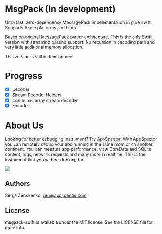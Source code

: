 # MsgPack (In development)

Ultra fast, zero-dependency MessagePack impelementation in pure swift. Supports Apple platforms and Linux.

Based on original MessagePack parser architecture. This is the only Swift version with streaming parsing support.
No recursion in decoding path and very little additional memory allocation.

This version is still in development

# Progress

 - [x] Decoder
 - [x] Stream Decoder Helpers
 - [x] Continious array stream decoder
 - [x] Encoder

# About Us

Looking for better debugging instrument? Try [AppSpector](https://appspector.com). With AppSpector you can remotely debug your app running in the same room or on another continent. You can measure app performance, view CoreData and SQLite content, logs, network requests and many more in realtime. This is the instrument that you've been looking for.

![](https://storage.googleapis.com/appspector-support/screenshots/appspector_twittercover2.png)

## Authors

Serge Zenchenko, zen@appspector.com

## License

msgpack-swift is available under the MIT license. See the LICENSE file for more info.

